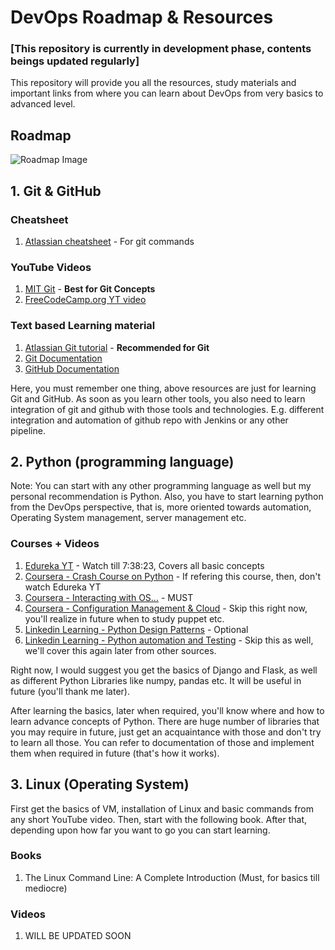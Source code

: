 # DevOps Roadmap & Resources
### [This repository is currently in development phase, contents beings updated regularly]
This repository will provide you all the resources, study materials and important links from where you can learn about DevOps from very basics to advanced level.

## Roadmap
![Roadmap Image](https://roadmap.sh/roadmaps/devops.png)

## 1. Git & GitHub
### Cheatsheet
  1. [Atlassian cheatsheet](https://github.com/theadarshsaxena/devops-roadmap-resources/blob/master/cheatsheets/git%20cheatsheet%20-%20atlassian.pdf) - For git commands

### YouTube Videos
  1. [MIT Git](https://www.youtube.com/watch?v=2sjqTHE0zok) - **Best for Git Concepts**
  2. [FreeCodeCamp.org YT video](https://www.youtube.com/watch?v=RGOj5yH7evk)

### Text based Learning material
  1. [Atlassian Git tutorial](https://www.atlassian.com/git/tutorials) - **Recommended for Git**
  2. [Git Documentation](https://git-scm.com/docs)
  3. [GitHub Documentation](https://docs.github.com/en/get-started/quickstart)

Here, you must remember one thing, above resources are just for learning Git and GitHub. As soon as you learn other tools, you also need to learn integration of git and github with those tools and technologies. E.g. different integration and automation of github repo with Jenkins or any other pipeline.

## 2. Python (programming language)
Note: You can start with any other programming language as well but my personal recommendation is Python. Also, you have to start learning python from the DevOps perspective, that is, more oriented towards automation, Operating System management, server management etc.
### Courses + Videos
  1. [Edureka YT](https://www.youtube.com/watch?v=WGJJIrtnfpk) - Watch till 7:38:23, Covers all basic concepts
  1. [Coursera - Crash Course on Python](https://www.coursera.org/learn/python-crash-course?specialization=google-it-automation) - If refering this course, then, don't watch Edureka YT
  2. [Coursera - Interacting with OS...](https://www.coursera.org/learn/python-operating-system?specialization=google-it-automation) - MUST
  3. [Coursera - Configuration Management & Cloud](https://www.coursera.org/learn/configuration-management-cloud?specialization=google-it-automation) - Skip this right now, you'll realize in future when to study puppet etc.
  4. [Linkedin Learning - Python Design Patterns](https://www.linkedin.com/learning/python-design-patterns-14304845) - Optional
  5. [Linkedin Learning - Python automation and Testing](https://www.linkedin.com/learning/python-automation-and-testing) - Skip this as well, we'll cover this again later from other sources.

Right now, I would suggest you get the basics of Django and Flask, as well as different Python Libraries like numpy, pandas etc. It will be useful in future (you'll thank me later).

After learning the basics, later when required, you'll know where and how to learn advance concepts of Python. There are huge number of libraries that you may require in future, just get an acquaintance with those and don't try to learn all those. You can refer to documentation of those and implement them when required in future (that's how it works).

## 3. Linux (Operating System)
First get the basics of VM, installation of Linux and basic commands from any short YouTube video. Then, start with the following book. After that, depending upon how far you want to go you can start learning.

### Books
  1. The Linux Command Line: A Complete Introduction (Must, for basics till mediocre)

### Videos
  1. WILL BE UPDATED SOON
